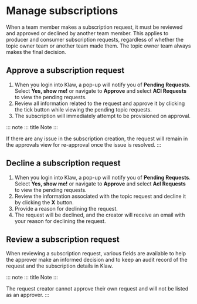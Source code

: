 # Manage subscriptions

When a team member makes a subscription request, it must be reviewed and
approved or declined by another team member. This applies to producer
and consumer subscription requests, regardless of whether the topic
owner team or another team made them. The topic owner team always makes
the final decision.

## Approve a subscription request

1.  When you login into Klaw, a pop-up will notify you of **Pending
    Requests**. Select **Yes, show me!** or navigate to **Approve** and
    select **ACl Requests** to view the pending requests.
2.  Review all information related to the request and approve it by
    clicking the tick button while viewing the pending topic requests.
3.  The subscription will immediately attempt to be provisioned on
    approval.

::: note
::: title
Note
:::

If there are any issue in the subscription creation, the request will
remain in the approvals view for re-approval once the issue is resolved.
:::

## Decline a subscription request

1.  When you login into Klaw, a pop-up will notify you of **Pending
    Requests**. Select **Yes, show me!** or navigate to **Approve** and
    select **Acl Requests** to view the pending requests.
2.  Review the information associated with the topic request and decline
    it by clicking the **X** button.
3.  Provide a reason for declining the request.
4.  The request will be declined, and the creator will receive an email
    with your reason for declining the request.

## Review a subscription request

When reviewing a subscription request, various fields are available to
help the approver make an informed decision and to keep an audit record
of the request and the subscription details in Klaw.

::: note
::: title
Note
:::

The request creator cannot approve their own request and will not be
listed as an approver.
:::

